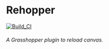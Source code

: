 # Rehopper
[![Build_CI](https://github.com/NoDoubtsKleve/rehopper/actions/workflows/build_ci.yml/badge.svg)](https://github.com/NoDoubtsKleve/rehopper/actions/workflows/build_ci.yml)

###### A Grasshopper plugin to reload canvas.
